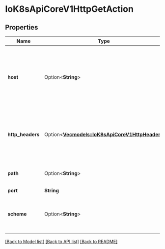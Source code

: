 # IoK8sApiCoreV1HttpGetAction

## Properties

Name | Type | Description | Notes
------------ | ------------- | ------------- | -------------
**host** | Option<**String**> | Host name to connect to, defaults to the pod IP. You probably want to set \"Host\" in httpHeaders instead. | [optional]
**http_headers** | Option<[**Vec<models::IoK8sApiCoreV1HttpHeader>**](io.k8s.api.core.v1.HTTPHeader.md)> | Custom headers to set in the request. HTTP allows repeated headers. | [optional]
**path** | Option<**String**> | Path to access on the HTTP server. | [optional]
**port** | **String** |  | 
**scheme** | Option<**String**> | Scheme to use for connecting to the host. Defaults to HTTP. | [optional]

[[Back to Model list]](../README.md#documentation-for-models) [[Back to API list]](../README.md#documentation-for-api-endpoints) [[Back to README]](../README.md)


